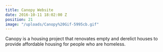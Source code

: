 ```yaml
---
title: Canopy Website
date: 2016-10-11 18:02:00 Z
position: 21
image: "/uploads/Canopy%20Gif-5995cb.gif"
---
```


Canopy is a housing project that renovates empty and derelict houses to provide affordable housing for people who are homeless.
